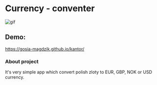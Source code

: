 # Currency - conventer
 
![gif](https://i.postimg.cc/bwd2HqjQ/animation.gif)

## Demo: 
https://gosia-magdzik.github.io/kantor/
 
 
### About project
It's very simple app which convert polish zloty to EUR, GBP, NOK or USD currency.